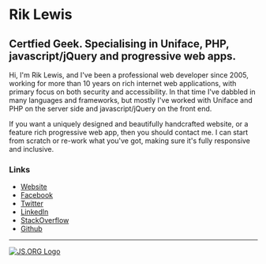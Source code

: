 # Rik Lewis

## Certfied Geek. Specialising in Uniface, PHP, javascript/jQuery and progressive web apps.

Hi, I'm Rik Lewis, and I've been a professional web developer since 2005, working for more than 10 years on rich internet web applications, with primary focus on both security and accessibility. In that time I've dabbled in many languages and frameworks, but mostly I've worked with Uniface and PHP on the server side and javascript/jQuery on the front end.

If you want a uniquely designed and beautifully handcrafted website, or a feature rich progressive web app, then you should contact me. I can start from scratch or re-work what you've got, making sure it's fully responsive and inclusive.

### Links

* [Website](https://www.rik.onl)
* [Facebook](https://www.facebook.com/riklewis)
* [Twitter](https://www.twitter.com/rik_lewis)
* [LinkedIn](https://www.linkedin.com/in/riklewis)
* [StackOverflow](https://stackoverflow.com/users/4593106/rik-lewis)
* [Github](https://github.com/riklewis)

---
[![JS.ORG Logo][2]][1]

  [1]: https://js.org
  [2]: https://logo.js.org/dark_tiny.png
